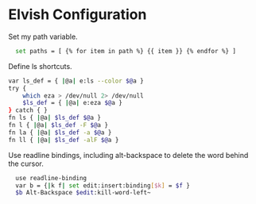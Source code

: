 # Elvish Configuration

Set my path variable.
```sh
  set paths = [ {% for item in path %} {{ item }} {% endfor %} ]
```

Define ls shortcuts.
```sh
var ls_def = { |@a| e:ls --color $@a }
try {
	which eza > /dev/null 2> /dev/null
	$ls_def = { |@a| e:eza $@a }
} catch { }
fn ls { |@a| $ls_def $@a }
fn l { |@a| $ls_def -F $@a }
fn la { |@a| $ls_def -a $@a }
fn ll { |@a| $ls_def -alF $@a }
```

Use readline bindings, including alt-backspace to delete the word behind the cursor.
```sh
  use readline-binding
  var b = {|k f| set edit:insert:binding[$k] = $f }
  $b Alt-Backspace $edit:kill-word-left~
```
